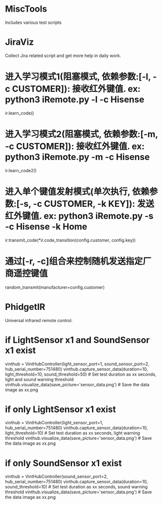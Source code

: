 # MiscTools
Includes various test scripts

# JiraViz
Collect Jira related script and get more help in daily work. 
# 进入学习模式1(阻塞模式, 依赖参数:[-l, -c CUSTOMER]): 接收红外键值. ex: python3 iRemote.py -l -c Hisense
ir.learn_code()
    
# 进入学习模式2(阻塞模式, 依赖参数:[-m, -c CUSTOMER]): 接收红外键值. ex: python3 iRemote.py -m -c Hisense
ir.learn_code2()

# 进入单个键值发射模式(单次执行, 依赖参数:[-s, -c CUSTOMER, -k KEY]): 发送红外键值. ex: python3 iRemote.py -s -c Hisense -k Home
ir.transmit_code(*ir.code_transition(config.customer, config.key))

# 通过[-r, -c]组合来控制随机发送指定厂商遥控键值
random_transmit(manufacturer=config.customer)
        
# PhidgetIR
Universal infrared remote control.
# if LightSensor x1 and SoundSensor x1 exist
vinthub = VintHubController(light_sensor_port=1, sound_sensor_port=2, hub_serial_number=751480)
vinthub.capture_sensor_data(duration=10, light_threshold=10, sound_threshold=50)                    # Set test duration as xx seconds, light and sound warning threshold 
vinthub.visualize_data(save_picture='sensor_data.png')                                              # Save the data image as xx.png 
        
# if only LightSensor x1 exist
vinthub = VintHubController(light_sensor_port=1, hub_serial_number=751480)
vinthub.capture_sensor_data(duration=10, light_threshold=10)                                      # Set test duration as xx seconds, light warning threshold 
vinthub.visualize_data(save_picture='sensor_data.png')                                            # Save the data image as xx.png 
        
# if only SoundSensor x1 exist
vinthub = VintHubController(sound_sensor_port=2, hub_serial_number=751480)
vinthub.capture_sensor_data(duration=10, sound_threshold=10)                                      # Set test duration as xx seconds, sound warning threshold 
vinthub.visualize_data(save_picture='sensor_data.png')                                            # Save the data image as xx.png 
